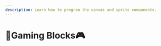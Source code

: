 ```yaml
---
description: Learn how to program the canvas and sprite components.
---
```


# 🤖Gaming Blocks🎮

## 



